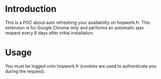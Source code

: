 # Introduction

This is a POC about auto refreshing your availability on hopwork.fr. This extension is for Google Chrome only and performs an automatic ajax request every 6 days after initial installation.

# Usage

You must be logged onto hopwork.fr (cookies are used to authenticate you during the request).